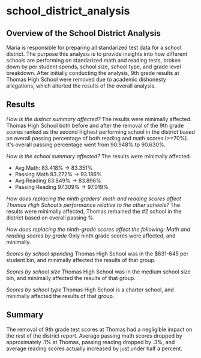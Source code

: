 # school_district_analysis

## Overview of the School District Analysis
Maria is responsible for preparing all standarized test data for a school district. The purpose this analysis is to provide insights into how different schools are performing on standarized math and reading tests, broken down by per student spends, school size, school type, and grade level breakdown. After initially conducting the analysis, 9th grade results at Thomas High School were removed due to academic dishonesty allegations, which alterted the results of the overall analysis.

## Results
*How is the district summary affected?*
The results were minimally affected. Thomas High School both before and after the removal of the 9th grade scores ranked as the second highest performing school in the district based on overall passing percentage of both reading and math scores (>=70%). It's overall passing percentage went from 90.948% tp 90.630%.

*How is the school summary affected?*
The results were minimally affected.
  * Avg Math: 83.418% -> 83.351%
  * Passing Math 93.272% -> 93.186%
  * Avg Reading 83.849% -> 83.896%
  * Passing Reading 97.309% -> 97.019%

*How does replacing the ninth graders’ math and reading scores affect Thomas High School’s performance relative to the other schools?*
The results were minimally affected, Thomas remained the #2 school in the district based on overall passing %.

*How does replacing the ninth-grade scores affect the following:*
  *Math and reading scores by grade*
  Only ninth grade scores were affected, and minimally.

  *Scores by school spending*
  Thomas High School was in the $631-645 per student bin, and minimally affected the results of that group.
  
  *Scores by school size*
  Thomas High School was in the medium school size bin, and minimally affected the results of that group.

  *Scores by school type*
  Thomas High School is a charter school, and minimally affected the results of that group.

## Summary
The removal of 9th grade test scores at Thomas had a negligible impact on the rest of the district report. Average passing math scores dropped by approximately .1% at Thomas, passing reading dropped by .3%, and average reading scores actually increased by just under half a percent.
